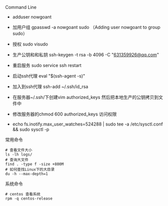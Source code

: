 Command Line

* adduser nowgoant
* 加用户组 gpasswd -a nowgoant sudo （Adding user nowgoant to group sudo）
* 授权 sudo visudo
* 生产公钥和和私钥 ssh-keygen -t rsa -b 4096 -C "631359926@qq.com"

* 重启服务 sudo service ssh restart

* 启动ssh代理  eval "$\(ssh-agent -s\)"

* 加入到ssh代理 ssh-add ~/.ssh/id\_rsa

* 在服务器~/.ssh/下创建vim authorized\_keys 然后把本地生产的公钥拷贝到文件中

* 修改服务器的chmod 600 authorized\_keys 访问权限

* echo fs.inotify.max\_user\_watches=524288 \| sudo tee -a /etc/sysctl.conf && sudo sysctl -p

常用命令

```
# 查看文件大小
ls -lh logs/
# 查询大文件
find . -type f -size +800M  
# 如何查找Linux下的大目录
du -h --max-depth=1
```

系统命令

```
# centos 查看系统
rpm -q centos-release
```



